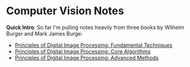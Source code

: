 # Computer Vision Notes

**Quick Intro**: So far I'm pulling notes heavily from three books by Wilhelm Burger and Mark James Burge:

- [Principles of Digital Image Processing: Fundamental Techniques](https://link.springer.com/book/10.1007/978-1-84800-191-6)
- [Principles of Digital Image Processing: Core Algorithms](https://link.springer.com/book/10.1007/978-1-84800-195-4)
- [Principles of Digital Image Processing: Advanced Methods](https://link.springer.com/book/10.1007/978-1-84882-919-0)
